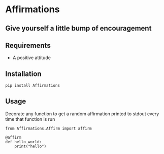# Affirmations

## Give yourself a little bump of encouragement

## Requirements
- A positive attitude

## Installation

```bash
pip install Affirmations
```

## Usage

Decorate any function to get a random affirmation printed to stdout every time that function is run

```
from Affirmations.Affirm import affirm

@affirm
def hello_world:
    print("hello")
```